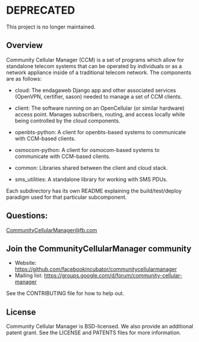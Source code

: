 # DEPRECATED
This project is no longer maintained. 

## Overview

Community Cellular Manager (CCM) is a set of programs which allow for
standalone telecom systems that can be operated by individuals or as a
network appliance inside of a traditional telecom network. The
components are as follows:

- cloud: The endagaweb Django app and other associated services
  (OpenVPN, certifier, sason) needed to manage a set of CCM clients.

- client: The software running on an OpenCellular (or similar
  hardware) access point. Manages subscribers, routing, and access
  locally while being controlled by the cloud components.

- openbts-python: A client for openbts-based systems to communicate
  with CCM-based clients.

- osmocom-python: A client for osmocom-based systems to communicate
  with CCM-based clients.

- common: Libraries shared between the client and cloud stack.

- sms_utilities: A standalone library for working with SMS PDUs.

Each subdirectory has its own README explaining the build/test/deploy
paradigm used for that particular subcomponent.

## Questions:

CommunityCellularManager@fb.com

## Join the CommunityCellularManager community

* Website: https://github.com/facebookincubator/communitycellularmanager
* Mailing list: https://groups.google.com/d/forum/community-cellular-manager

See the CONTRIBUTING file for how to help out.

## License

Community Cellular Manager is BSD-licensed. We also provide an
additional patent grant. See the LICENSE and PATENTS files for more
information.
